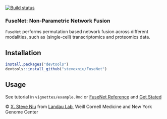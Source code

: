 [![Build status](https://ci.appveyor.com/api/projects/status/698sc11vd208nhjy?svg=true)](https://ci.appveyor.com/project/stevexniu/fusenet)

### FuseNet: Non-Parametric Network Fusion
```FuseNet``` performs permutation based network fusion across different modalities, such as (single-cell) transcriptomics and proteomics data.

Installation
-----

``` r
install.packages("devtools")
devtools::install_github("stevexniu/FuseNet")
```

Usage
-----
See tutorial in ```vignettes/example.Rmd```
or [FuseNet Reference](https://stevexniu.github.io/FuseNet/) and [Get Stated](https://stevexniu.github.io/FuseNet/articles/example.html) 

© [X. Steve Niu](https://github.com/stevexniu) from [Landau Lab](https://www.landaulab.org), Weill Cornell Medicine and New York Genome Center
